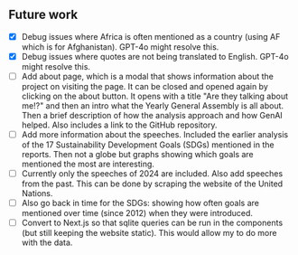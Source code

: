 ## Future work

- [x] Debug issues where Africa is often mentioned as a country (using AF which is for Afghanistan). GPT-4o might resolve this.
- [x] Debug issues where quotes are not being translated to English. GPT-4o might resolve this.
- [ ] Add about page, which is a modal that shows information about the project on visiting the page. It can be closed and opened again by clicking on the about button. It opens with a title "Are they talking about me!?" and then an intro what the Yearly General Assembly is all about. Then a brief description of how the analysis approach and how GenAI helped. Also includes a link to the GitHub repository.
- [ ] Add more information about the speeches. Included the earlier analysis of the 17 Sustainability Development Goals (SDGs) mentioned in the reports. Then not a globe but graphs showing which goals are mentioned the most are interesting.
- [ ] Currently only the speeches of 2024 are included. Also add speeches from the past. This can be done by scraping the website of the United Nations.
- [ ] Also go back in time for the SDGs: showing how often goals are mentioned over time (since 2012) when they were introduced.
- [ ] Convert to Next.js so that sqlite queries can be run in the components (but still keeping the website static). This would allow my to do more with the data.
